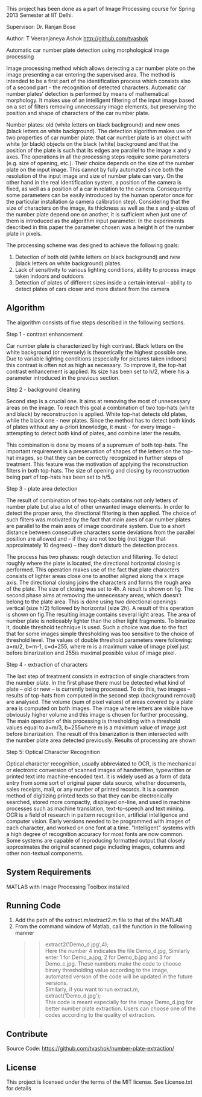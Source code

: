 This project has been done as a part of Image Processing course for Spring 2013 Semester at IIT Delhi.

Supervisor: Dr. Ranjan Bose

Author: T Veeranjaneya Ashok http://github.com/tvashok

Automatic car number plate detection using morphological image processing

Image processing method which allows detecting a car number plate on the image presenting a car entering the supervised area. The method is intended to be a first part of the identification process which consists also of a second part - the recognition of detected characters. Automatic car number plates’ detection is 
performed by means of mathematical morphology. It makes use of an intelligent filtering of the input image based on a set of filters removing unnecessary image elements, but preserving the position and shape of characters of the car number plate.

Number plates: old (white letters on black background) and new ones (black letters on white background). 
The detection algorithm makes use of two properties of car number plate: that car number plate is an object with white (or black) objects on the black (white) background and that the position of the plate is such that its edges are parallel to the image x and y axes. The operations in all the processing steps require some 
parameters (e.g. size of opening, etc.). Their choice depends on the size of the number plate on the input 
image. This cannot by fully automated since both the resolution of the input image and size of number plate can vary. On the other hand in the real identification system, a position of the camera is fixed, as well as a position of a car in relation to the camera. Consequently some parameters can be easily introduced by the human operator once for the particular installation (a camera calibration step). Considering that the size of characters on the image, its thickness as well as the  x and  y-sizes of the number plate depend one on another, it is sufficient when just one of them is introduced as the algorithm input parameter. In the experiments described in this paper the parameter chosen was a height h of the number plate in pixels. 


The processing scheme was designed to achieve the following goals: 

1) Detection of both old (white letters on black background) and new (black letters on white background) plates. 
2) Lack of sensitivity to various lighting conditions, ability to process image taken indoors and outdoors 
3) Detection of plates of different sizes inside a certain interval – ability to detect plates of cars closer and more distant from the camera 

Algorithm
---------

The algorithm consists of five steps described in the following sections.

Step 1 - contrast enhancement

Car number plate is characterized by high contrast. Black letters on the white background (or reversely) is 
theoretically the highest possible one. Due to variable lighting conditions (especially for pictures taken indoors) this contrast is often not as high as necessary. To improve it, the top-hat contrast enhancement is applied. Its size has been set to h/2, where his a parameter introduced in the previous section.

Step 2 - background cleaning 

Second step is a crucial one. It aims at removing the most of unnecessary areas on the image. To reach this goal a combination of two top-hats (white and black) by reconstruction is applied. White top-hat detects old plates, while the black one - new plates. Since the method has to detect both kinds of plates without any a-priori knowledge, it must - for every image – attempting to detect both  kind of plates, and combine later the results.

This combination is done by means of a supremum of both top-hats. The important requirement is a preservation of shapes of the letters on the top-hat images, so that they can be correctly recognized in further steps of treatment. This feature was the motivation of applying the reconstruction filters in both top-hats. The size of opening and closing by reconstruction being part of top-hats has been set  to  h/5.

Step 3 - plate area detection 

The result of combination of two top-hats contains not only letters of number plate but also a lot of other unwanted image elements. In order to detect the proper area, the directional filtering is then applied. The choice of such filters was motivated by the fact that main axes of car number plates are parallel to the main axes of image coordinate system. Due to a short distance between consecutive characters some deviations from the parallel position are allowed and – if they are not too big (not bigger that approximately 10 degrees) – they don’t disturb the detection process.

The process has two phases: rough detection and filtering. To detect roughly where the plate is located, the directional horizontal closing is performed. This operation makes use of the fact that plate characters consists of lighter areas close one to another aligned along the x image axis. The directional closing joins the characters and forms the rough area of the plate. The size of closing was set to 4h. A result is shown on fig. The second phase aims at removing the unnecessary areas, which doesn’t belong to the plate area. This is done using two directional openings: vertical (size h/2) followed by horizontal (size 2h). A result of this operation is shown on fig.The resulting image contains several light areas. The area of number plate is noticeably lighter than the other light fragments. To binarize it, double threshold technique is used. Such a choice was due to the fact that for some images simple thresholding was too sensitive to the choice of threshold level. The values of double threshold parameters were following:  a=m/2, b=m-1, c=d=255, where m is a maximum value of image pixel just before binarization and 255is maximal possible value of image pixel.

Step 4 - extraction of characters

The last step of treatment consists in extraction of single characters from the number plate. In the first phase there must be detected what kind of plate – old or new – is currently being processed. To do this, two images –results of top-hats from computed in the second step (background removal) are analysed. The volume (sum of pixel values) of areas covered by a plate area is computed on both images. The image where letters are visible have obviously higher volume and this image is chosen for further processing. The main operation of this processing is thresholding with a threshold values equal to a=m/3, b=255where m is a maximum value of image just before binarization. The result of this binarization is then intersected with the number plate area detected previously. Results of processing are shown

Step 5: Optical Character Recognition

Optical character recognition, usually abbreviated to OCR, is the mechanical or electronic conversion of scanned images of handwritten, typewritten or printed text into machine-encoded text. It is widely used as a form of data entry from some sort of original paper data source, whether documents, sales receipts, mail, or any number of printed records. It is a common method of digitizing printed texts so that they can be electronically searched, stored more compactly, displayed on-line, and used in machine processes such as machine translation, text-to-speech and text mining. OCR is a field of research in pattern recognition, artificial intelligence and computer vision. Early versions needed to be programmed with images of each character, and worked on one font at a time. "Intelligent" systems with a high degree of recognition accuracy for most fonts are now common. Some systems are capable of reproducing formatted output that closely approximates the original scanned page including images, columns and other non-textual components.

System Requirements
-------------------
MATLAB with Image Processing Toolbox installed


Running Code
------------

1. Add the path of the extract.m/extract2.m file to that of the MATLAB
2. From the command window of Matlab, call the function in the following manner  
	>> extract2('Demo_d.jpg',4);  
   Here the number 4 indicates the file Demo_d.jpg, Similarly enter 1 for Demo_a.jpg, 2 for Demo_b.jpg and 3 for Demo_c.jpg. These numbers make the code to choose binary thresholding value according to the image, automated version of the code will be updated in the future versions.  
   Similarly, if you want to run extract.m,  
	>> extract('Demo_d.jpg');  
   This code is meant especially for the image Demo_d.jpg for better number plate extraction. Users can choose one of the codes according to the quality of extraction.

Contribute
----------
Source Code: https://github.com/tvashok/number-plate-extraction/

License
-------
This project is licensed under the terms of the MIT license. See License.txt for details
	
